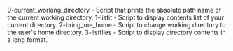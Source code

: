 0-current_working_directory - Script that prints the absolute path name of the current working directory.
1-listit - Script to display contents list of your current directory.
2-bring_me_home - Script to change working directory to the user's home directory.
3-listfiles - Script to display directory contents in a long format.
